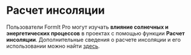 # Расчет инсоляции

Пользователи FormIt Pro могут изучать **влияние солнечных и энергетических процессов** в проектах с помощью функции **Расчет инсоляции**. Дополнительные сведения о расчете инсоляции и его использовании можно найти [здесь](https://windows.help.formit.autodesk.com/formit-primer/part-ii/2.9-solar-and-insight-energy-analysis).

